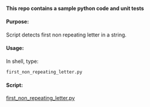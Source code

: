 #### This repo contains a sample python code and unit tests

#### Purpose:

Script detects first non repeating letter in a string.

#### Usage:

In shell, type:

`first_non_repeating_letter.py`

#### Script:

[first_non_repeating_letter.py](./src/first_non_repeating_letter.py)
